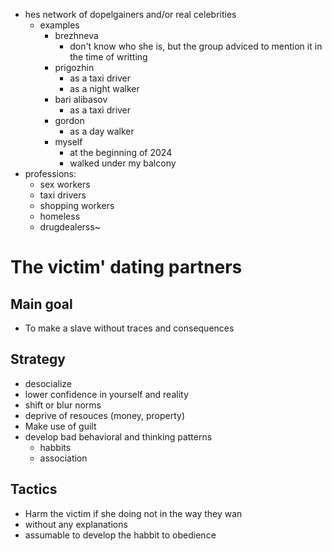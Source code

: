 - hes network of dopelgainers and/or real celebrities
  - examples
    - brezhneva
      - don't know who she is, but the group adviced to mention it in the time of writting
    - prigozhin
      - as a taxi driver
      - as a night walker
    - bari alibasov
      - as a taxi driver
    - gordon
      - as a day walker
    - myself
      - at the beginning of 2024
      - walked under my balcony
- professions:
  - sex workers
  - taxi drivers
  - shopping workers
  - homeless
  - drugdealerss~


# The victim' dating partners
## Main goal
- To make a slave without traces and consequences
## Strategy
- desocialize
- lower confidence in yourself and reality
- shift or blur norms
- deprive of resouces (money, property)
- Make use of guilt
- develop bad behavioral and thinking patterns
  - habbits
  - association
## Tactics
- Harm the victim if she doing not in the way they wan
 - without any explanations
 - assumable to develop the habbit to obedience














































